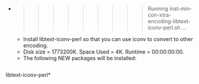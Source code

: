 * >>>>>>>>> Running inst-min-con-xtra-encoding-libtext-iconv-perl.sh ...
  * Install libtext-iconv-perl so that you can use iconv to convert to other encoding.
  * Disk size = 1773200K. Space Used = 4K. Runtime = 00:00:00:00.
  * The following NEW packages will be installed:
  ```bash
libtext-iconv-perl*
  ```
